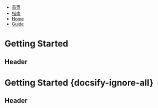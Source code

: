 * [首页](zh-en/)
* [指南](zh-en/guide)
* [Home](/)
* [Guide](guide.md "The greatest guide in the world")
# Getting Started
## Header <!-- {docsify-ignore} -->
# Getting Started {docsify-ignore-all}
## Header
